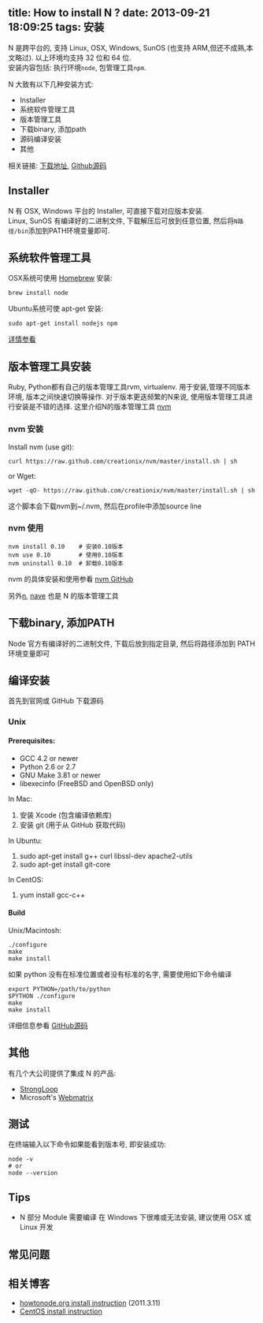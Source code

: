 title: How to install N ?
date: 2013-09-21 18:09:25
tags: 安装
---

N 是跨平台的, 支持 Linux, OSX, Windows, SunOS (也支持 ARM,但还不成熟,本文略过). 以上环境均支持 32 位和 64 位.  
安装内容包括: 执行环境`node`, 包管理工具`npm`.

N 大致有以下几种安装方式:

* Installer
* 系统软件管理工具
* 版本管理工具
* 下载binary, 添加path
* 源码编译安装
* 其他

<!-- more -->

相关链接: [下载地址](http://nodejs.org/download/), [Github源码](https://github.com/joyent/node)


## Installer
N 有 OSX, Windows 平台的 Installer, 可直接下载对应版本安装.  
Linux, SunOS 有编译好的二进制文件, 下载解压后可放到任意位置, 然后将`N路径/bin`添加到PATH环境变量即可.

## 系统软件管理工具
OSX系统可使用 [Homebrew](http://brew.sh) 安装:

    brew install node

Ubuntu系统可使 apt-get 安装:

    sudo apt-get install nodejs npm

[详情参看](https://github.com/joyent/node/wiki/Installing-Node.js-via-package-manager)


## 版本管理工具安装
Ruby, Python都有自己的版本管理工具rvm, virtualenv. 用于安装,管理不同版本环境, 版本之间快速切换等操作. 
对于版本更迭频繁的N来说, 使用版本管理工具进行安装是不错的选择. 这里介绍N的版本管理工具 [nvm](https://github.com/creationix/nvm)

### nvm 安装
Install nvm (use git):

    curl https://raw.github.com/creationix/nvm/master/install.sh | sh

or Wget:

    wget -qO- https://raw.github.com/creationix/nvm/master/install.sh | sh

这个脚本会下载nvm到~/.nvm, 然后在profile中添加source line

### nvm 使用

    nvm install 0.10    # 安装0.10版本
    nvm use 0.10        # 使用0.10版本
    nvm uninstall 0.10  # 卸载0.10版本

nvm 的具体安装和使用参看 [nvm GitHub](https://github.com/creationix/nvm)

另外[n](https://github.com/visionmedia/n), [nave](https://github.com/isaacs/nave) 也是 N 的版本管理工具


## 下载binary, 添加PATH
Node 官方有编译好的二进制文件, 下载后放到指定目录, 然后将路径添加到 PATH 环境变量即可


## 编译安装
首先到官网或 GitHub 下载源码
### Unix

#### Prerequisites:

* GCC 4.2 or newer
* Python 2.6 or 2.7
* GNU Make 3.81 or newer
* libexecinfo (FreeBSD and OpenBSD only)

In Mac:

1. 安装 Xcode (包含编译依赖库)
2. 安装 git (用于从 GitHub 获取代码)

In Ubuntu:

1. sudo apt-get install g++ curl libssl-dev apache2-utils
2. sudo apt-get install git-core

In CentOS:

1. yum install gcc-c++

#### Build
Unix/Macintosh:

    ./configure
    make
    make install

如果 python 没有在标准位置或者没有标准的名字, 需要使用如下命令编译

    export PYTHON=/path/to/python
    $PYTHON ./configure
    make
    make install

详细信息参看 [GitHub源码](https://github.com/joyent/node)


## 其他
有几个大公司提供了集成 N 的产品:

* [StrongLoop](http://strongloop.com/strongloop-suite/downloads/)
* Microsoft's [Webmatrix](http://www.microsoft.com/web/webmatrix/)


## 测试
在终端输入以下命令如果能看到版本号, 即安装成功:

    node -v
    # or
    node --version


## Tips

* N 部分 Module 需要编译 在 Windows 下很难或无法安装, 建议使用 OSX 或 Linux 开发


## 常见问题

## 相关博客

* [howtonode.org install instruction](http://howtonode.org/how-to-install-nodejs) (2011.3.11)
* [CentOS install instruction](https://www.digitalocean.com/community/articles/how-to-install-and-run-a-node-js-app-on-centos-6-4-64bit)
